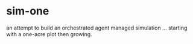 # sim-one
an attempt to build an orchestrated agent managed simulation ... starting with a one-acre plot then growing.
